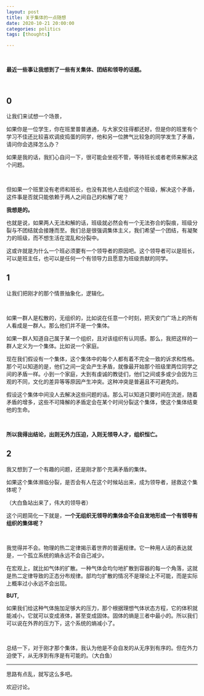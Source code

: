 ```yaml
---
layout: post
title: 关于集体的一点随想
date: 2020-10-21 20:00:00
categories: politics
tags: [thoughts]

---
```



<br>

**最近一些事让我想到了一些有关集体、团结和领导的话题。**

<br>

## 0

让我们来试想一个场景，

如果你是一位学生，你在班里普普通通，与大家交往得都还好。但是你的班里有个学习不佳还比较喜欢调皮捣蛋的同学，他和另一位脾气比较急的同学发生了矛盾，请问你会选择怎么办？

如果是我的话，我扪心自问一下，很可能会坐视不管，等待班长或者老师来解决这个问题。

<br>

但如果一个班里没有老师和班长，也没有其他人去组织这个班级，解决这个矛盾，这件事是否就只能依赖于两人之间自己的和解了呢？

**我想是的。**

也就是说，如果两人无法和解的话，班级就必然会有一个无法弥合的裂痕，班级分裂与不团结就会接踵而至。我们总是很强调集体主义，我们希望一个团结，有凝聚力的班级，而不想生活在混乱和分裂中。

这或许就是为什么一个班必须要有一个领导者的原因吧。这个领导者可以是班长，可以是班主任，也可以是任何一个有领导力且愿意为班级贡献的同学。

## 1

让我们把刚才的那个情景抽象化，逻辑化。

<br>

如果一群人是松散的，无组织的，比如说在任意一个时刻，把天安门广场上的所有人看成是一群人。那么他们并不是一个集体。

如果一群人知道自己属于某一个组织，且对该组织有认同感。那么，我把这样的一群人定义为一个集体。比如说一个家庭。

现在我们假设有一个集体，这个集体中的每个人都有着不完全一致的诉求和性格。那个可以知道的是，他们之间一定会产生矛盾，就像最开始那个班级里两位同学之间的矛盾一样。小到一个家庭，大到有虔诚的教徒们，他们之间或多或少会因为三观的不同，文化的差异等等原因产生冲突。这种冲突是普遍且不可避免的。

假设这个集体中间没人去解决这些问题的话。那么可以知道只要时间在流逝，随着矛盾的增多，这些不可降解的矛盾定会在某个时间分裂这个集体，使这个集体结束他的生命。

<br>

**所以我得出结论，出则无外力压迫，入则无领导人才，组织恒亡。**

## 2

我又想到了一个有趣的问题，还是刚才那个充满矛盾的集体。

如果这个集体濒临分裂，是否会有人在这个时候站出来，成为领导者，拯救这个集体呢？

（大白鱼站出来了，伟大的领导者）

这个问题简化一下就是，**一个无组织无领导的集体会不会自发地形成一个有领导有组织的集体呢？**

<br>

我觉得并不会。物理的热二定律揭示着世界的普遍规律。它一种用人话的表达就是，一个孤立系统的熵永远不会自己减少。

在宏观上，就比如气体的扩散。一种气体会均匀地扩散到容器的每一个角落，这就是热二定律导致的正态分布规律。部均匀扩散的情况不是理论上不可能，而是实际上概率过小永远不会出现。

**BUT,**

如果我们给这种气体施加足够大的压力，那个根据理想气体状态方程，它的体积就能减小，它就可以变成液体，甚至变成固体。固体的熵是三者中最小的。所以我们可以说在外界的压力下，这个系统的熵减小了。

<br>

总结一下，对于刚才那个集体，我认为他是不会自发的从无序到有序的。但在外力迫使下，从无序到有序是有可能的。（大白鱼）

---

思路有点乱，就写这么多吧。

欢迎讨论。





